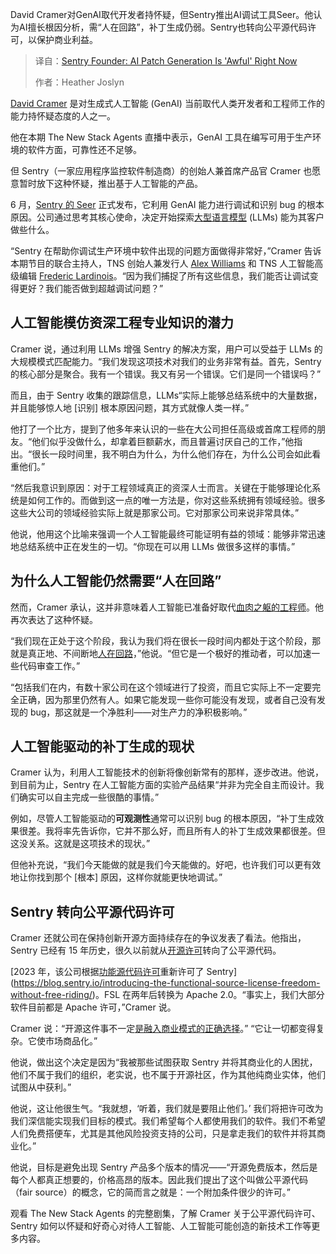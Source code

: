 
<!--
title: Sentry创始人：AI补丁生成“糟透了”！
cover: https://cdn.thenewstack.io/media/2025/09/11c1a523-thumbnail-16.png
summary: David Cramer对GenAI取代开发者持怀疑，但Sentry推出AI调试工具Seer。他认为AI擅长根因分析，需“人在回路”，补丁生成仍弱。Sentry也转向公平源代码许可，以保护商业利益。
-->

David Cramer对GenAI取代开发者持怀疑，但Sentry推出AI调试工具Seer。他认为AI擅长根因分析，需“人在回路”，补丁生成仍弱。Sentry也转向公平源代码许可，以保护商业利益。

> 译自：[Sentry Founder: AI Patch Generation Is 'Awful' Right Now](https://thenewstack.io/sentry-founder-ai-patch-generation-is-awful-right-now/)
> 
> 作者：Heather Joslyn

[David Cramer](https://www.linkedin.com/in/dmcramer/) 是对生成式人工智能 (GenAI) 当前取代人类开发者和工程师工作的能力持怀疑态度的人之一。

他在本期 The New Stack Agents 直播中表示，GenAI 工具在编写可用于生产环境的软件方面，可靠性还不足够。

但 Sentry（一家应用程序监控软件制造商）的创始人兼首席产品官 Cramer 也愿意暂时放下这种怀疑，推出基于人工智能的产品。

6 月，[Sentry 的 Seer](https://blog.sentry.io/seer-sentrys-ai-debugger-is-generally-available/) 正式发布，它利用 GenAI 能力进行调试和识别 bug 的根本原因。公司通过思考其核心使命，决定开始探索[大型语言模型](https://thenewstack.io/introduction-to-llms/) (LLMs) 能为其客户做些什么。

“Sentry 在帮助你调试生产环境中软件出现的问题方面做得非常好，”Cramer 告诉本期节目的联合主持人，TNS 创始人兼发行人 [Alex Williams](https://thenewstack.io/author/alex/) 和 TNS 人工智能高级编辑 [Frederic Lardinois](https://thenewstack.io/author/frederic-lardinois/)。“因为我们捕捉了所有这些信息，我们能否让调试变得更好？我们能否做到超越调试问题？”

## 人工智能模仿资深工程专业知识的潜力

Cramer 说，通过利用 LLMs 增强 Sentry 的解决方案，用户可以受益于 LLMs 的大规模模式匹配能力。“我们发现这项技术对我们的业务非常有益。首先，Sentry 的核心部分是聚合。我有一个错误。我又有另一个错误。它们是同一个错误吗？”

而且，由于 Sentry 收集的跟踪信息，LLMs“实际上能够总结系统中的大量数据，并且能够惊人地 [识别] 根本原因问题，其方式就像人类一样。”

他打了一个比方，提到了他多年来认识的一些在大公司担任高级或首席工程师的朋友。“他们似乎没做什么，却拿着巨额薪水，而且普遍讨厌自己的工作，”他指出。“很长一段时间里，我不明白为什么，为什么他们存在，为什么公司会如此看重他们。”

“然后我意识到原因：对于工程领域真正的资深人士而言。关键在于能够理论化系统是如何工作的。而做到这一点的唯一方法是，你对这些系统拥有领域经验。很多这些大公司的领域经验实际上就是那家公司。它对那家公司来说非常具体。”

他说，他用这个比喻来强调一个人工智能最终可能证明有益的领域：能够非常迅速地总结系统中正在发生的一切。“你现在可以用 LLMs 做很多这样的事情。”

## 为什么人工智能仍然需要“人在回路”

然而，Cramer 承认，这并非意味着人工智能已准备好取代[血肉之躯的工程师](https://thenewstack.io/why-large-language-models-wont-replace-human-coders/)。他再次表达了这种怀疑。

“我们现在正处于这个阶段，我认为我们将在很长一段时间内都处于这个阶段，那就是真正地、不间断地[人在回路](https://thenewstack.io/human-on-the-loop-the-new-ai-control-model-that-actually-works/)，”他说。“但它是一个极好的推动者，可以加速一些代码审查工作。”

“包括我们在内，有数十家公司在这个领域进行了投资，而且它实际上不一定要完全正确，因为那里仍然有人。如果它能发现一些你可能没有发现，或者自己没有发现的 bug，那这就是一个净胜利——对生产力的净积极影响。”

## 人工智能驱动的补丁生成的现状

Cramer 认为，利用人工智能技术的创新将像创新常有的那样，逐步改进。他说，到目前为止，Sentry 在人工智能方面的实验产品结果“并非为完全自主而设计。我们确实可以自主完成一些很酷的事情。”

例如，尽管人工智能驱动的**可观测性**通常可以识别 bug 的根本原因，“补丁生成效果很差。我将率先告诉你，它并不那么好，而且所有人的补丁生成效果都很差。但这没关系。这就是这项技术的现状。”

但他补充说，“我们今天能做的就是我们今天能做的。好吧，也许我们可以更有效地让你找到那个 [根本] 原因，这样你就能更快地调试。”

## Sentry 转向公平源代码许可

Cramer 还就公司在保持创新开源方面持续存在的争议发表了看法。他指出，Sentry 已经有 15 年历史，很久以前就从[开源许可](https://thenewstack.io/how-do-open-source-licenses-work-the-ultimate-guide/)转向了公平源代码。

[2023 年，该公司根据[功能源代码许可](https://fsl.software/)重新许可了 Sentry](https://blog.sentry.io/introducing-the-functional-source-license-freedom-without-free-riding/)。FSL 在两年后转换为 Apache 2.0。“事实上，我们大部分软件目前都是 Apache 许可，”Cramer 说。

Cramer 说：“开源这件事不一定[是融入商业模式的正确选择](https://thenewstack.io/whats-next-for-companies-built-on-open-source/)。” “它让一切都变得复杂。它使市场商品化。”

他说，做出这个决定是因为“我被那些试图获取 Sentry 并将其商业化的人困扰，他们不属于我们的组织，老实说，也不属于开源社区，作为其他纯商业实体，他们试图从中获利。”

他说，这让他很生气。“我就想，‘听着，我们就是要阻止他们。’ 我们将把许可改为我们深信能实现我们目标的模式。我们希望每个人都使用我们的软件。我们不希望人们免费搭便车，尤其是其他风险投资支持的公司，只是拿走我们的软件并将其商业化。”

他说，目标是避免出现 Sentry 产品多个版本的情况——“开源免费版本，然后是每个人都真正想要的，价格高昂的版本。因此我们提出了这个叫做公平源代码（fair source）的概念，它的简而言之就是：一个附加条件很少的许可。”

观看 The New Stack Agents 的完整剧集，了解 Cramer 关于公平源代码许可、Sentry 如何以怀疑和好奇心对待人工智能、人工智能可能创造的新技术工作等更多内容。